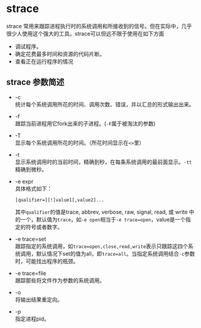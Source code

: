 strace
===

strace 常用来跟踪进程执行时的系统调用和所接收到的信号。但在实际中，几乎很少人使用这个强大的工具。strace可以但远不限于使用在如下方面

- 调试程序。
- 确定花费最多时间和资源的代码片断。
- 查看正在运行程序的情况

strace 参数简述
---

- -c  
统计每个系统调用所花的时间、调用次数、错误，并以汇总的形式输出出来。

- -f  
跟踪当前进程用它fork出来的子进程。(`-F`属于被淘汰的参数)

- -T  
显示每个系统调用所花的时间。（所花时间显示在`<>`里）

- -t   
显示系统调用时的当前时间，精确到秒，在每条系统调用的最前面显示。`-tt`精确到微秒。

- -e expr  
具体格式如下：

      [qualifier=][!]value1[,value2]...

  其中`qualifier`的值是trace,  abbrev,  verbose, raw,  signal,  read, 或 write 中的一个，默认值为`trace`，如`-e open`相当于`-e trace=open`，value是一个指定的符号或者数字。

- -e trace=set  
跟踪指定的系统调用，如`trace=open,close,read,write`表示只跟踪这四个系统调用，默认情况下set的值为all，即`trace=all`。当指定系统调用结合`-c`参数时，可能找出程序的瓶颈。

- -e trace=file  
跟踪那些将文件作为参数的系统调用。

- -o  
将输出结果重定向。

- -p  
指定进程pid。





